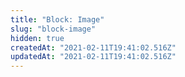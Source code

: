 ```yaml
---
title: "Block: Image"
slug: "block-image"
hidden: true
createdAt: "2021-02-11T19:41:02.516Z"
updatedAt: "2021-02-11T19:41:02.516Z"
---
```

